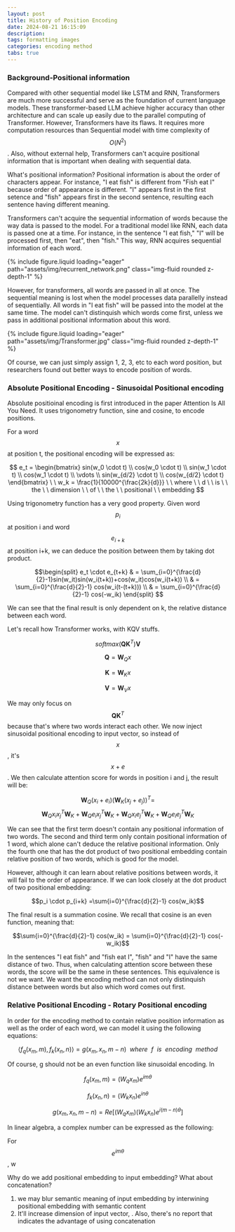 ```yaml
---
layout: post
title: History of Position Encoding
date: 2024-08-21 16:15:09
description: 
tags: formatting images
categories: encoding method
tabs: true
---
```


### Background-Positional information

Compared with other sequential model like LSTM and RNN, Transformers are much more successful and serve as the foundation of current language models. These transformer-based LLM achieve higher accuracy than other architecture and can scale up easily due to the parallel computing of Transformer. However, Transformers have its flaws. It requires more computation resources than Sequential model with time complexity of $$O (N^2)$$. Also, without external help, Transformers can't acquire positional information that is important when dealing with sequential data.

What's positional information? Positional information is about the order of characters appear. For instance, "I eat fish" is different from "Fish eat I" because order of appearance is different. "I" appears first in the first setence and "fish" appears first in the second sentence, resulting each sentence having different meaning. 

Transformers can't acquire the sequential information of words because the way data is passed to the model. For a traditional model like RNN, each data is passed one at a time. For instance, in the sentence "I eat fish," "I" will be processed first, then "eat", then "fish." This way, RNN acquires sequential information of each word.

<div class="row mt-3">
    <div class="col-sm mt-3 mt-md-0">
        {% include figure.liquid loading="eager" path="assets/img/recurrent_network.png" class="img-fluid rounded z-depth-1" %}
    </div>
</div>

However, for transformers, all words are passed in all at once. The sequential meaning is lost when the model processes data parallelly instead of sequentially. All words in "I eat fish" will be passed into the model at the same time. The model can't distinquish which words come first, unless we pass in additional positional information about this word.

<div class="row mt-3">
    <div class="col-sm mt-3 mt-md-0">
        {% include figure.liquid loading="eager" path="assets/img/Transformer.jpg" class="img-fluid rounded z-depth-1" %}
    </div>
</div>

Of course, we can just simply assign 1, 2, 3, etc to each word position, but researchers found out better ways to encode position of words.

### Absolute Positional Encoding - Sinusoidal Positional encoding

Absolute positioinal encoding is first introduced in the paper Attention Is All You Need. It uses trigonometry function, sine and cosine, to encode positions. 

For a word $$x$$ at position t, the positional encoding will be expressed as:

$$
e_t = \begin{bmatrix} sin(w_0 \cdot t) \\ cos(w_0 \cdot t) \\ sin(w_1 \cdot t) \\ cos(w_1 \cdot t) \\ \vdots \\ sin(w_{d/2} \cdot t) \\ cos(w_{d/2} \cdot t) \end{bmatrix} \  \ w_k = \frac{1}{10000^{\frac{2k}{d}}} \   \ where \ \ d \ \ is \ \ the \ \ dimension \ \ of \ \ the \ \ positional \ \ embedding
$$

Using trigonometry function has a very good property. Given word $$p_i$$ at position i and word $$e_{i+k}$$ at position i+k, we can deduce the position between them by taking dot product.

$$\begin{split} e_t \cdot e_{t+k} & = \sum_{i=0}^{\frac{d}{2}-1}sin(w_it)sin(w_i(t+k))+cos(w_it)cos(w_i(t+k)) \\
& = \sum_{i=0}^{\frac{d}{2}-1} cos(w_i(t-(t+k))) \\
& = \sum_{i=0}^{\frac{d}{2}-1} cos(-w_ik)
\end{split}
$$

We can see that the final result is only dependent on k, the relative distance between each word. 

Let's recall how Transformer works, with KQV stuffs.

$$softmax(\textbf{QK}^T)\textbf{V}$$

$$\textbf{Q} = \textbf{W}_Qx$$

$$\textbf{K} = \textbf{W}_Kx$$

$$\textbf{V} = \textbf{W}_Vx$$

We may only focus on $$\textbf{QK}^T$$ because that's where two words interact each other. 
We now inject sinusoidal positional encoding to input vector, so instead of $$x$$, it's $$x+e$$. We then calculate attention score for words in position i and j, the result will be:

$$\textbf{W}_Q(x_i+e_i)(\textbf{W}_K(x_j+e_j))^T = $$
$$\textbf{W}_Qx_i{x_j}^T\textbf{W}_K+\textbf{W}_Qe_i{x_j}^T\textbf{W}_K+\textbf{W}_Qx_i{e_j}^T\textbf{W}_K+\textbf{W}_Qe_i{e_j}^T\textbf{W}_K$$

We can see that the first term doesn't contain any positional information of two words. The second and third term only contain positional information of 1 word, which alone can't deduce the relative positional information. Only the fourth one that has the dot product of two positional embedding contain relative position of two words, which is good for the model.

However, although it can learn about relative positions between words, it will fail to the order of appearance. If we can look closely at the dot product of two positional embedding:

$$p_i \cdot p_{i+k} =\sum{i=0}^{\frac{d}{2}-1} cos(w_ik)$$

The final result is a summation cosine. We recall that cosine is an even function, meaning that:

$$\sum{i=0}^{\frac{d}{2}-1} cos(w_ik) = \sum{i=0}^{\frac{d}{2}-1} cos(-w_ik)$$

In the sentences "I eat fish" and "fish eat I", "fish" and "I" have the same distance of two. Thus, when calculating attention score between these words, the score will be the same in these sentences. This equivalence is not we want. We want the encoding method can not only distinquish distance between words but also which word comes out first.

### Relative Positional Encoding - Rotary Positional encoding

In order for the encoding method to contain relative position information as well as the order of each word, we can model it using the following equations:

$$\langle f_q(x_m,m),f_k(x_n,n)\rangle=g(x_m,x_n,m-n) \  \ where \ \ f \ \ is \ \ encoding \ \ method$$

Of course, g should not be an even function like sinusoidal encoding. In 

$$f_q(x_m,m) = (W_qx_m)e^{im\theta}$$

$$f_k(x_n,n) = (W_kx_n)e^{in\theta}$$

$$g(x_m,x_n,m-n)=Re[(W_qx_m)(W_kx_n)e^{i(m-n) \theta}]$$

In linear algebra, a complex number can be expressed as the following:

For $$e^{im\theta}$$, w



Why do we add positional embedding to input embedding? What about concatenation?
1. we may blur semantic meaning of input embedding by interwining positional embedding with semantic content
2. It'll increase dimension of input vector, . Also, there's no report that indicates the advantage of using concatenation

